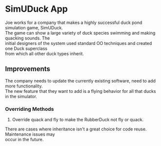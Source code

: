 # SimUDuck App
Joe works for a company that makes a highly successful duck pond simulation game, SimUDuck.  
The game can show a large variety of duck species swimming and making quacking sounds. The   
initial designers of the system used standard OO techniques and created one Duck superclass  
from which all other duck types inherit.

## Improvements
The company needs to update the currently existing software, need to add more functionality.  
The new feature that they want to add is a flying behavior for all that ducks in the simulator.

### Overriding Methods
1. Override quack and fly to make the RubberDuck not fly or quack.  

There are cases where inheritance isn't a great choice for code reuse. Maintenance issues may  
occur in the future.


